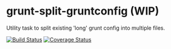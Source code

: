 grunt-split-gruntconfig (WIP)
=============================

Utility task to split existing 'long' grunt config into multiple files.

[![Build Status](https://travis-ci.org/rbarilani/grunt-split-gruntconfig.svg)](https://travis-ci.org/rbarilani/grunt-split-gruntconfig)
[![Coverage Status](https://coveralls.io/repos/rbarilani/grunt-split-gruntconfig/badge.svg)](https://coveralls.io/r/rbarilani/grunt-split-gruntconfig)
